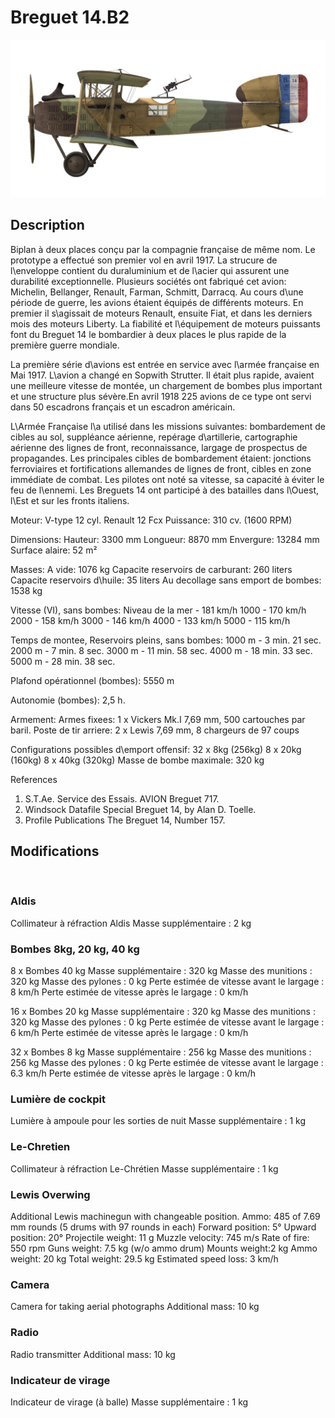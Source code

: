 ﻿# Breguet 14.B2

![breguet14](../images/breguet14.png)

## Description

Biplan à deux places conçu par la compagnie française de même nom. Le prototype a effectué son premier vol en avril 1917. La strucure de l\enveloppe contient du duraluminium et de l\acier qui assurent une durabilité exceptionnelle. Plusieurs sociétés ont fabriqué cet avion: Michelin, Bellanger, Renault, Farman, Schmitt, Darracq. Au cours d\une période de guerre, les avions étaient équipés de différents moteurs. En premier il s\agissait de moteurs Renault, ensuite Fiat, et dans les derniers mois des moteurs Liberty. La fiabilité et l\équipement de moteurs puissants font du Breguet 14 le bombardier à deux places le plus rapide de la première guerre mondiale.

La première série d\avions est entrée en service avec l\armée française en Mai 1917. L\avion a changé en Sopwith Strutter. Il était plus rapide, avaient une meilleure vitesse de montée, un chargement de bombes plus important et une structure plus sévère.En avril 1918 225 avions de ce type ont servi dans 50 escadrons français et un escadron américain.

L\Armée Française l\a utilisé dans les missions suivantes: bombardement de cibles au sol, suppléance aérienne, repérage d\artillerie, cartographie aérienne des lignes de front, reconnaissance, largage de prospectus de propagandes. Les principales cibles de bombardement étaient: jonctions ferroviaires et fortifications allemandes de lignes de front, cibles en zone immédiate de combat. Les pilotes ont noté sa vitesse, sa capacité à éviter le feu de l\ennemi. Les Breguets 14 ont participé à des batailles dans l\Ouest, l\Est et sur les fronts italiens.


Moteur: V-type 12 cyl. Renault 12 Fcx
Puissance: 310 cv. (1600 RPM)

Dimensions:
Hauteur: 3300 mm
Longueur: 8870 mm
Envergure: 13284 mm
Surface alaire: 52 m²

Masses:
A vide: 1076 kg
Capacite reservoirs de carburant: 260 liters
Capacite reservoirs d\huile: 35 liters
Au decollage sans emport de bombes: 1538 kg

Vitesse (VI), sans bombes:
Niveau de la mer - 181 km/h
1000 - 170 km/h
2000 - 158 km/h
3000 - 146 km/h
4000 - 133 km/h
5000 - 115 km/h

Temps de montee, Reservoirs pleins, sans bombes:
1000 m -  3 min. 21 sec.
2000 m -  7 min. 8 sec.
3000 m - 11 min. 58 sec.
4000 m - 18 min. 33 sec.
5000 m - 28 min. 38 sec.

Plafond opérationnel (bombes): 5550 m

Autonomie (bombes): 2,5 h.

Armement:
Armes fixees: 1 x Vickers Mk.I 7,69 mm, 500 cartouches par baril.
Poste de tir arriere: 2 x Lewis 7,69 mm, 8 chargeurs de 97 coups

Configurations possibles d\emport offensif:
32 x 8kg (256kg)
8 x 20kg (160kg)
8 x 40kg (320kg)
Masse de bombe maximale: 320 kg

References
1) S.T.Ae. Service des Essais. AVION Breguet 717.
2) Windsock Datafile Special Breguet 14, by Alan D. Toelle.
3) Profile Publications The Breguet 14, Number 157.

## Modifications
﻿

### Aldis

Collimateur à réfraction Aldis
Masse supplémentaire : 2 kg
﻿

### Bombes 8kg, 20 kg, 40 kg

8 x Bombes 40 kg 
Masse supplémentaire : 320 kg
Masse des munitions : 320 kg
Masse des pylones : 0 kg
Perte estimée de vitesse avant le largage : 8 km/h
Perte estimée de vitesse après le largage : 0 km/h

16 x Bombes 20 kg 
Masse supplémentaire : 320 kg
Masse des munitions : 320 kg
Masse des pylones : 0 kg
Perte estimée de vitesse avant le largage : 6 km/h
Perte estimée de vitesse après le largage : 0 km/h

32 x Bombes 8 kg
Masse supplémentaire : 256 kg
Masse des munitions : 256 kg
Masse des pylones : 0 kg
Perte estimée de vitesse avant le largage : 6.3 km/h
Perte estimée de vitesse après le largage : 0 km/h﻿

### Lumière de cockpit

Lumière à ampoule pour les sorties de nuit
Masse supplémentaire : 1 kg
﻿

### Le-Chretien

Collimateur à réfraction Le-Chrétien
Masse supplémentaire : 1 kg
﻿

### Lewis Overwing

Additional Lewis machinegun with changeable position.
Ammo: 485 of 7.69 mm rounds (5 drums with 97 rounds in each)
Forward position: 5°
Upward position: 20°
Projectile weight: 11 g
Muzzle velocity: 745 m/s
Rate of fire: 550 rpm
Guns weight: 7.5 kg (w/o ammo drum)
Mounts weight:2 kg
Ammo weight: 20 kg
Total weight: 29.5 kg
Estimated speed loss: 3 km/h﻿

### Camera

Camera for taking aerial photographs
Additional mass: 10 kg
﻿

### Radio

Radio transmitter
Additional mass: 10 kg﻿

### Indicateur de virage

Indicateur de virage (à balle)
Masse supplémentaire : 1 kg
